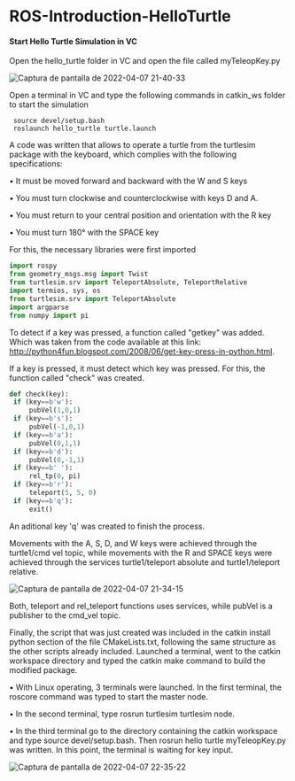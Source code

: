 # ROS-Introduction-HelloTurtle

#### Start Hello Turtle Simulation in VC

Open the hello_turtle folder in VC and open the file called myTeleopKey.py

![Captura de pantalla de 2022-04-07 21-40-33](https://user-images.githubusercontent.com/64180738/162352524-a013dbb8-6875-49f4-92d5-6cf2d7b5cf9a.png)

Open a terminal in VC and type the following commands in catkin_ws folder to start the simulation


     source devel/setup.bash     
     roslaunch hello_turtle turtle.launch

A code was written that allows to operate a turtle from the turtlesim package with the keyboard, which complies with the following specifications:


• It must be moved forward and backward with the W and S keys

• You must turn clockwise and counterclockwise with keys D and A.

• You must return to your central position and orientation with the R key

• You must turn 180° with the SPACE key

For this, the necessary libraries were first imported

```python
import rospy
from geometry_msgs.msg import Twist 
from turtlesim.srv import TeleportAbsolute, TeleportRelative
import termios, sys, os
from turtlesim.srv import TeleportAbsolute 
import argparse
from numpy import pi
```
     
To detect if a key was pressed, a function called "getkey" was added. Which was taken from the code available at this link: http://python4fun.blogspot.com/2008/06/get-key-press-in-python.html.


If a key is pressed, it must detect which key was pressed. For this, the function called "check" was created.
```python     
def check(key): 
 if (key==b'w'):
     pubVel(1,0,1)
 if (key==b's'):
     pubVel(-1,0,1)
 if (key==b'a'):
     pubVel(0,1,1)
 if (key==b'd'):
     pubVel(0,-1,1)
 if (key==b' '):
     rel_tp(0, pi)
 if (key==b'r'):
     teleport(5, 5, 0)
 if (key==b'q'):
     exit()
```
An aditional key 'q' was created to finish the process. 

Movements with the A, S, D, and W keys were achieved through the turtle1/cmd vel topic, while movements with the R and SPACE keys were achieved through the services turtle1/teleport absolute and turtle1/teleport relative.
        
        
![Captura de pantalla de 2022-04-07 21-34-15](https://user-images.githubusercontent.com/64180738/162356140-5f4c0633-ea08-4384-a55b-707f6fe47043.png)

      
Both, teleport and rel_teleport functions uses services, while pubVel is a publisher to the cmd_vel topic. 


Finally, the script that was just created was included in the catkin install python section of the file
CMakeLists.txt, following the same structure as the other scripts already included.
Launched a terminal, went to the catkin workspace directory and typed the catkin make command to build the modified package.

• With Linux operating, 3 terminals were launched. In the first terminal, the roscore command was typed to start the master node.

• In the second terminal, type rosrun turtlesim turtlesim node.

• In the third terminal go to the directory containing the catkin workspace and type source devel/setup.bash. Then rosrun hello turtle myTeleopKey.py was   written. In this point, the terminal is waiting for key input.

![Captura de pantalla de 2022-04-07 22-35-22](https://user-images.githubusercontent.com/64180738/162360548-dc28b562-59a4-47d8-aca5-d7338d16e89f.png)

